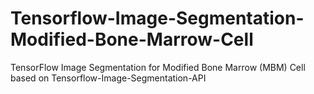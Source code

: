 # Tensorflow-Image-Segmentation-Modified-Bone-Marrow-Cell
TensorFlow Image Segmentation for Modified Bone Marrow (MBM) Cell based on Tensorflow-Image-Segmentation-API
